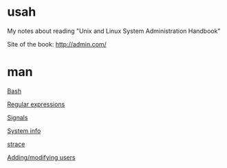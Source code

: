 # usah
My notes about reading "Unix and Linux System Administration Handbook"

Site of the book: http://admin.com/

# man

[Bash](man/bash.md)

[Regular expressions](man/regex.md)

[Signals](man/signals.md)

[System info](man/system_info.md)

[strace](man/strace.md)

[Adding/modifying users](man/users.md)
